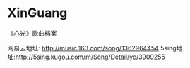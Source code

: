 # XinGuang
《心光》歌曲档案

网易云地址: <a href="http://music.163.com/song/1362964454">http://music.163.com/song/1362964454</a>
5sing地址:<a href="http://music.163.com/song/1362964454">http://5sing.kugou.com/m/Song/Detail/yc/3909255</a>
